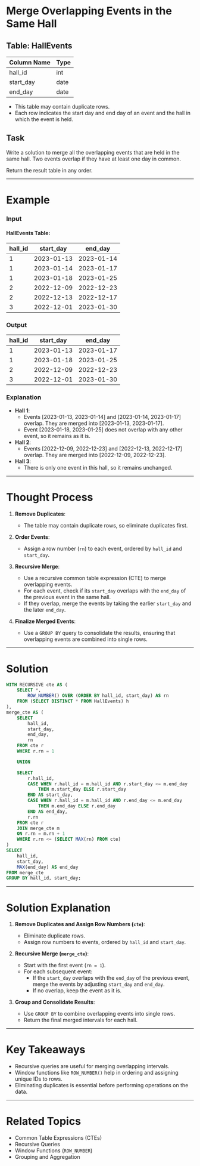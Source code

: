 # Merge Overlapping Events in the Same Hall

## Table: HallEvents
| Column Name | Type |
|-------------|------|
| hall_id     | int  |
| start_day   | date |
| end_day     | date |

- This table may contain duplicate rows.
- Each row indicates the start day and end day of an event and the hall in which the event is held.

## Task
Write a solution to merge all the overlapping events that are held in the same hall. Two events overlap if they have at least one day in common.

Return the result table in any order.

---

# Example

### Input

#### HallEvents Table:
| hall_id | start_day  | end_day    |
|---------|------------|------------|
| 1       | 2023-01-13 | 2023-01-14 |
| 1       | 2023-01-14 | 2023-01-17 |
| 1       | 2023-01-18 | 2023-01-25 |
| 2       | 2022-12-09 | 2022-12-23 |
| 2       | 2022-12-13 | 2022-12-17 |
| 3       | 2022-12-01 | 2023-01-30 |

### Output

| hall_id | start_day  | end_day    |
|---------|------------|------------|
| 1       | 2023-01-13 | 2023-01-17 |
| 1       | 2023-01-18 | 2023-01-25 |
| 2       | 2022-12-09 | 2022-12-23 |
| 3       | 2022-12-01 | 2023-01-30 |

### Explanation
- **Hall 1**:
  - Events [2023-01-13, 2023-01-14] and [2023-01-14, 2023-01-17] overlap. They are merged into [2023-01-13, 2023-01-17].
  - Event [2023-01-18, 2023-01-25] does not overlap with any other event, so it remains as it is.
- **Hall 2**:
  - Events [2022-12-09, 2022-12-23] and [2022-12-13, 2022-12-17] overlap. They are merged into [2022-12-09, 2022-12-23].
- **Hall 3**:
  - There is only one event in this hall, so it remains unchanged.

---

# Thought Process

1. **Remove Duplicates**:
   - The table may contain duplicate rows, so eliminate duplicates first.

2. **Order Events**:
   - Assign a row number (`rn`) to each event, ordered by `hall_id` and `start_day`.

3. **Recursive Merge**:
   - Use a recursive common table expression (CTE) to merge overlapping events.
   - For each event, check if its `start_day` overlaps with the `end_day` of the previous event in the same hall.
   - If they overlap, merge the events by taking the earlier `start_day` and the later `end_day`.

4. **Finalize Merged Events**:
   - Use a `GROUP BY` query to consolidate the results, ensuring that overlapping events are combined into single rows.

---

# Solution

```sql
WITH RECURSIVE cte AS (
    SELECT *,
        ROW_NUMBER() OVER (ORDER BY hall_id, start_day) AS rn 
    FROM (SELECT DISTINCT * FROM HallEvents) h
),
merge_cte AS (
    SELECT
        hall_id,
        start_day,
        end_day,
        rn
    FROM cte r
    WHERE r.rn = 1

    UNION

    SELECT
        r.hall_id,
        CASE WHEN r.hall_id = m.hall_id AND r.start_day <= m.end_day 
            THEN m.start_day ELSE r.start_day
        END AS start_day,
        CASE WHEN r.hall_id = m.hall_id AND r.end_day <= m.end_day
            THEN m.end_day ELSE r.end_day
        END AS end_day,
        r.rn
    FROM cte r 
    JOIN merge_cte m 
    ON r.rn = m.rn + 1
    WHERE r.rn <= (SELECT MAX(rn) FROM cte)  
)
SELECT
    hall_id,
    start_day,
    MAX(end_day) AS end_day
FROM merge_cte
GROUP BY hall_id, start_day;
```

---

# Solution Explanation

1. **Remove Duplicates and Assign Row Numbers (`cte`)**:
   - Eliminate duplicate rows.
   - Assign row numbers to events, ordered by `hall_id` and `start_day`.

2. **Recursive Merge (`merge_cte`)**:
   - Start with the first event (`rn = 1`).
   - For each subsequent event:
     - If the `start_day` overlaps with the `end_day` of the previous event, merge the events by adjusting `start_day` and `end_day`.
     - If no overlap, keep the event as it is.

3. **Group and Consolidate Results**:
   - Use `GROUP BY` to combine overlapping events into single rows.
   - Return the final merged intervals for each hall.

---

# Key Takeaways
- Recursive queries are useful for merging overlapping intervals.
- Window functions like `ROW_NUMBER()` help in ordering and assigning unique IDs to rows.
- Eliminating duplicates is essential before performing operations on the data.

---

# Related Topics
- Common Table Expressions (CTEs)
- Recursive Queries
- Window Functions (`ROW_NUMBER`)
- Grouping and Aggregation
